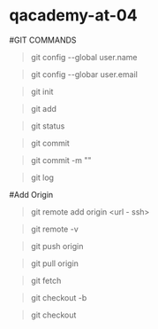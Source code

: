 # qacademy-at-04

#GIT COMMANDS
>git config --global user.name

>git config --globar user.email

>git init

>git add 

>git status

>git commit 

>git commit -m ""

>git log

#Add Origin

>git remote add origin <url - ssh>

>git remote -v

>git push origin <branch name>

>git pull origin <branch name>

>git fetch 

>git checkout -b <branch name>

>git checkout <branch name>
